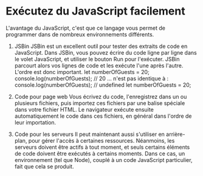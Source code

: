 # Exécutez du JavaScript facilement

L'avantage du JavaScript, c'est que ce langage vous permet de programmer dans de nombreux environnements différents.

1. JSBin
   JSBin est un excellent outil pour tester des extraits de code en JavaScript. Dans JSBin, vous pouvez écrire du code ligne par ligne dans le volet JavaScript, et utiliser le bouton Run pour l'exécuter. JSBin parcourt alors vos lignes de code et les exécute l'une après l'autre. L'ordre est donc important.
   let numberOfGuests = 20;
   console.log(numberOfGuests); // 20
   ... n'est pas identique à :
   console.log(numberOfGuests); // undefined
   let numberOfGuests = 20;

2. Code pour page web
   Vous écrivez du code, l'enregistrez dans un ou plusieurs fichiers, puis importez ces fichiers par une balise spéciale dans votre fichier HTML. Le navigateur exécute ensuite automatiquement le code dans ces fichiers, en général dans l'ordre de leur importation.
3. Code pour les serveurs
   Il peut maintenant aussi s'utiliser en arrière-plan, pour gérer l'accès à certaines ressources. Néanmoins, les serveurs doivent être actifs à tout moment, et seuls certains éléments de code doivent être exécutés à certains moments. Dans ce cas, un environnement (tel que Node), couplé à un code JavaScript particulier, fait que cela se produit.
